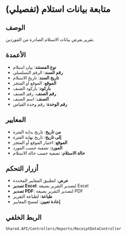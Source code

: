 # متابعة بيانات استلام (تفصيلي)

## الوصف
تقرير يعرض بيانات الاستلام الصادرة من الموردين.

## الأعمدة
- **نوع المستند**: بيان استلام
- **رقم السند**: الرقم التسلسلي
- **تاريخ السند**: تاريخ الاستلام
- **الموقع**: الموقع أو المتجر
- **باركود**: باركود الصنف
- **رقم الصنف**: رقم الصنف
- **الصنف**: اسم الصنف
- **رقم الوحدة**: رقم وحدة القياس

## المعايير
- **من تاريخ**: تاريخ بداية الفترة
- **إلى تاريخ**: تاريخ نهاية الفترة
- **الموقع**: اختيار الموقع أو المتجر
- **المورد**: تصفية حسب المورد
- **حالة الاستلام**: تصفية حسب حالة الاستلام

## أزرار التحكم
- **عرض**: لتطبيق المعايير المحددة
- **تصدير Excel**: لتصدير التقرير بصيغة Excel
- **تصدير PDF**: لتصدير التقرير بصيغة PDF
- **طباعة**: لطباعة التقرير
- **إعادة تعيين**: لمسح المعايير

## الربط الخلفي
`Shared.API/Controllers/Reports/ReceiptDataController`
